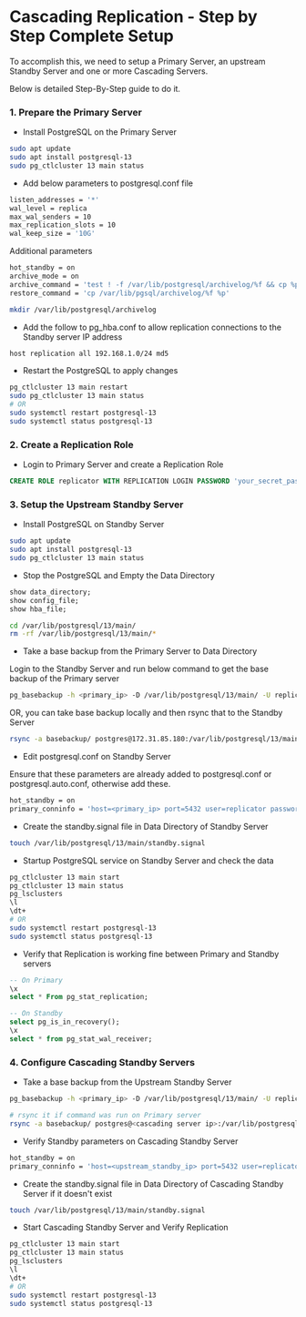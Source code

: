 # Cascading Replication - Step by Step Complete Setup

To accomplish this, we need to setup a Primary Server, an upstream Standby Server and one or more Cascading Servers.

Below is detailed Step-By-Step guide to do it.

### 1. Prepare the Primary Server

* Install PostgreSQL on the Primary Server
```sh
sudo apt update
sudo apt install postgresql-13
sudo pg_ctlcluster 13 main status
```

* Add below parameters to postgresql.conf file

```sh
listen_addresses = '*'
wal_level = replica
max_wal_senders = 10
max_replication_slots = 10
wal_keep_size = '10G'
```

Additional parameters
```sh
hot_standby = on
archive_mode = on
archive_command = 'test ! -f /var/lib/postgresql/archivelog/%f && cp %p /var/lib/postgresql/archivelog/%f'
restore_command = 'cp /var/lib/pgsql/archivelog/%f %p'
```

```sh
mkdir /var/lib/postgresql/archivelog
```

* Add the follow to pg_hba.conf to allow replication connections to the Standby server IP address

```sh
host replication all 192.168.1.0/24 md5
```

* Restart the PostgreSQL to apply changes
```sh
pg_ctlcluster 13 main restart
sudo pg_ctlcluster 13 main status
# OR
sudo systemctl restart postgresql-13
sudo systemctl status postgresql-13
```

### 2. Create a Replication Role

* Login to Primary Server and create a Replication Role
```sql
CREATE ROLE replicator WITH REPLICATION LOGIN PASSWORD 'your_secret_password';
```

### 3. Setup the Upstream Standby Server

* Install PostgreSQL on Standby Server
```sh
sudo apt update
sudo apt install postgresql-13
sudo pg_ctlcluster 13 main status
```

* Stop the PostgreSQL and Empty the Data Directory
```sql
show data_directory;
show config_file;
show hba_file;
```
```sh
cd /var/lib/postgresql/13/main/
rm -rf /var/lib/postgresql/13/main/*
```

* Take a base backup from the Primary Server to Data Directory

Login to the Standby Server and run below command to get the base backup of the Primary server
```sh
pg_basebackup -h <primary_ip> -D /var/lib/postgresql/13/main/ -U replicator -c fast -Fp (or -Ft -z) -Xs -P -R
```
 OR, you can take base backup locally and then rsync that to the Standby Server
 ```sh
rsync -a basebackup/ postgres@172.31.85.180:/var/lib/postgresql/13/main/
 ```

* Edit postgresql.conf on Standby Server

Ensure that these parameters are already added to postgresql.conf or postgresql.auto.conf, otherwise add these.
```sh
hot_standby = on
primary_conninfo = 'host=<primary_ip> port=5432 user=replicator password=your_password'
```

* Create the standby.signal file in Data Directory of Standby Server
```sh
touch /var/lib/postgresql/13/main/standby.signal
```

* Startup PostgreSQL service on Standby Server and check the data
```sh
pg_ctlcluster 13 main start
pg_ctlcluster 13 main status
pg_lsclusters
\l
\dt+
# OR
sudo systemctl restart postgresql-13
sudo systemctl status postgresql-13
```

* Verify that Replication is working fine between Primary and Standby servers
```sql
-- On Primary
\x
select * From pg_stat_replication;

-- On Standby
select pg_is_in_recovery();
\x
select * from pg_stat_wal_receiver;
```

### 4. Configure Cascading Standby Servers

* Take a base backup from the Upstream Standby Server
```sh
pg_basebackup -h <primary_ip> -D /var/lib/postgresql/13/main/ -U replicator -c fast -Fp (or -Ft -z) -Xs -P -R

# rsync it if command was run on Primary server
rsync -a basebackup/ postgres@<cascading server ip>:/var/lib/postgresql/13/main/
```

* Verify Standby parameters on Cascading Standby Server
```sh 
hot_standby = on
primary_conninfo = 'host=<upstream_standby_ip> port=5432 user=replicator password=your_password'
```

* Create the standby.signal file in Data Directory of Cascading Standby Server if it doesn't exist
```sh
touch /var/lib/postgresql/13/main/standby.signal
```

* Start Cascading Standby Server and Verify Replication
```sh
pg_ctlcluster 13 main start
pg_ctlcluster 13 main status
pg_lsclusters
\l
\dt+
# OR
sudo systemctl restart postgresql-13
sudo systemctl status postgresql-13
```